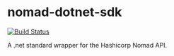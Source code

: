 # nomad-dotnet-sdk

[![Build Status](https://travis-ci.com/pedrostc/nomad-dotnet-sdk.svg?token=XzSATJL6uHqrpA8FEfYh&branch=master)](https://travis-ci.com/pedrostc/nomad-dotnet-sdk)

A .net standard wrapper for the Hashicorp Nomad API.
